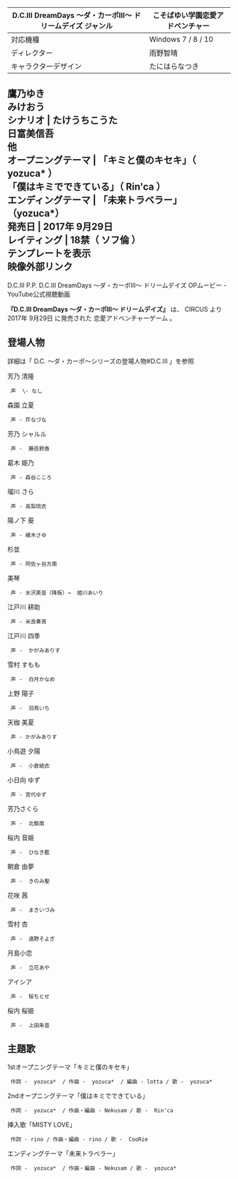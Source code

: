 D.C.III DreamDays 〜ダ・カーポIII〜 ドリームデイズ  ジャンル  |  こそばゆい学園恋愛アドベンチャー   
---|---  
対応機種  |  Windows 7  /  8  /  10   
ディレクター  |  雨野智晴   
キャラクターデザイン  |  たにはらなつき    
鷹乃ゆき  
みけおう  
シナリオ  |  たけうちこうた    
日富美信吾  
他  
オープニングテーマ  |  「キミと僕のキセキ」（  yozuca*  ）   
「僕はキミでできている」（  Rin'ca  ）  
エンディングテーマ  |  「未来トラベラー」（yozuca*）   
発売日  |  2017年  9月29日   
レイティング  |  18禁（  ソフ倫  ）   
テンプレートを表示  
映像外部リンク  
---  
D.C.III P.P. D.C.III DreamDays 〜ダ・カーポIII〜 ドリームデイズ OPムービー - YouTube公式視聴動画  
  
**『D.C.III DreamDays 〜ダ・カーポIII〜 ドリームデイズ』** は、  CIRCUS  より  2017年  9月29日
に発売された  恋愛アドベンチャーゲーム    。

##  登場人物  

詳細は「  D.C. 〜ダ・カーポ〜シリーズの登場人物#D.C.III  」を参照

芳乃 清隆

     声  \- なし 
森園 立夏

     声 - 芹なづな 
芳乃 シャルル

     声 -  藤邑鈴香 
葛木 姫乃

     声 - 森谷こころ 
瑠川 さら

     声 - 高梨琉衣 
陽ノ下 葵

     声 - 綾木さゆ 
杉並

     声 - 阿佐ヶ谷方南 
美琴

     声 - 水沢美音（降板）→  姫川あいり   
江戸川 耕助

     声 - 米良奏真 
江戸川 四季

     声 -  かがみありす 
雪村 すもも

     声 -  白月かなめ 
上野 陽子

     声 -  羽鳥いち 
天枷 美夏

     声 - かがみありす 
小鳥遊 夕陽

     声 -  小倉結衣 
小日向 ゆず

     声 - 宮代ゆず 
芳乃さくら

     声 -  北都南 
桜内 音姫

     声 -  ひなき藍 
朝倉 由夢

     声 -  きのみ聖 
花咲 茜

     声 -  まきいづみ 
雪村 杏

     声 -  遠野そよぎ 
月島小恋

     声 -  立花あや 
アイシア

     声 -  桜ちとせ 
桜内 桜姫

     声 -  上田朱音 

##  主題歌  

1stオープニングテーマ「キミと僕のキセキ」

     作詞 -  yozuca*  / 作曲 -  yozuca*  / 編曲 - lotta / 歌 -  yozuca* 
2ndオープニングテーマ「僕はキミでできている」

     作詞 -  yozuca*  / 作曲・編曲 - Nekusam / 歌 -  Rin'ca 
挿入歌「MISTY LOVE」

     作詞 - rino / 作曲・編曲 - rino / 歌 -  CooRie 
エンディングテーマ「未来トラベラー」

     作詞 -  yozuca*  / 作曲・編曲 - Nekusam / 歌 -  yozuca* 

